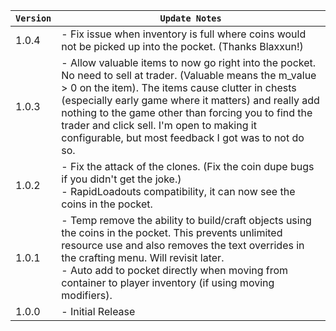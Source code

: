 | `Version` | `Update Notes`                                                                                                                                                                                                                                                                                                                                                                         |
|-----------|----------------------------------------------------------------------------------------------------------------------------------------------------------------------------------------------------------------------------------------------------------------------------------------------------------------------------------------------------------------------------------------|
| 1.0.4     | - Fix issue when inventory is full where coins would not be picked up into the pocket. (Thanks Blaxxun!)                                                                                                                                                                                                                                                                               |
| 1.0.3     | - Allow valuable items to now go right into the pocket. No need to sell at trader. (Valuable means the m_value > 0 on the item). The items cause clutter in chests (especially early game where it matters) and really add nothing to the game other than forcing you to find the trader and click sell. I'm open to making it configurable, but most feedback I got was to not do so. |
| 1.0.2     | - Fix the attack of the clones. (Fix the coin dupe bugs if you didn't get the joke.) <br/> - RapidLoadouts compatibility, it can now see the coins in the pocket.                                                                                                                                                                                                                      |
| 1.0.1     | - Temp remove the ability to build/craft objects using the coins in the pocket. This prevents unlimited resource use and also removes the text overrides in the crafting menu. Will revisit later.<br/> - Auto add to pocket directly when moving from container to player inventory (if using moving modifiers).                                                                      |
| 1.0.0     | - Initial Release                                                                                                                                                                                                                                                                                                                                                                      |